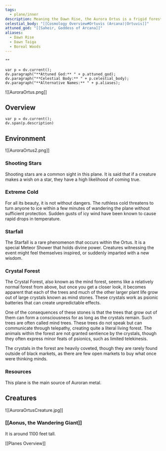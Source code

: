 ```yaml
---
tags:
  - plane/inner
description: Meaning the Dawn Rise, the Aurora Ortus is a frigid forest [[Planes Overview|Plane]], known primarily as the origin of the Northern Lights. Many cultures have different names for the Aurora Ortus, also calling it the Dawn Taiga or Boreal Woods or naming it after the local names for [[Saheir, Goddess of Arcana]]. The Aurora Ortus is notable as the origin of the Northern Lights. These lights are a divine blessing and message of hope that dances across the sky in the colder, northern regions of the world. The vulpine are common in the Aurora Ortus and they are given the holy task of maintaining the northern lights and are responsible for bringing it out of the ground each day.
celestial_body: "[[Cosmology Overview#Ortuvis (Arcana)|Ortuvis]]"
attuned_god: "[[Saheir, Goddess of Arcana]]"
aliases:
  - Dawn Rise
  - Dawn Taiga
  - Boreal Woods
---
```

*""*
```dataviewjs
var p = dv.current();
dv.paragraph("**Attuned God:** " + p.attuned_god);
dv.paragraph("**Celestial Body:** " + p.celestial_body);
dv.paragraph("**Alternative Names:** " + p.aliases);
```

![[AuroraOrtus.png]]
## Overview
```dataviewjs
var p = dv.current();
dv.span(p.description)
```
## Environment
![[AuroraOrtus2.png]]
### Shooting Stars
Shooting stars are a common sight in this plane. It is said that if a creature makes a wish on a star, they have a high likelihood of coming true.
### Extreme Cold
For all its beauty, it is not without dangers. The ruthless cold threatens to turn anyone to ice within a few minutes of wandering the plane without sufficient protection. Sudden gusts of icy wind have been known to cause rapid drops in temperature.
### Starfall
The Starfall is a rare phenomenon that occurs within the Ortus. It is a special Meteor Shower that holds divine power. Creatures witnessing the event might feel themselves inspired, or suddenly imparted with a new wisdom.
### Crystal Forest
The Crystal Forest, also known as the mind forest, seems like a relatively normal forest from above, but once you get a closer look, it becomes apparent that each of the trees and much of the other larger plant life grow out of large crystals known as mind stones. These crystals work as psionic batteries that can create unpredictable effects.

One of the consequences of these stones is that the trees that grow out of them can form a consciousness for as long as the crystals remain. Such trees are often called mind trees. These trees do not speak but can communicate through telepathy, creating quite a literal living forest. The animals within the forest are not granted sentience by the crystals, though they often express minor feats of psionics, such as limited telekinesis.

The crystals in the forest are heavily coveted, though they are rarely found outside of black markets, as there are few open markets to buy what once were thinking minds.
### Resources
This plane is the main source of Auroran metal.
## Creatures
![[AuroraOrtusCreature.jpg]]
### [[Aonus, the Wandering Giant]]
It is around 1100 feet tall.

[[Planes Overview]]